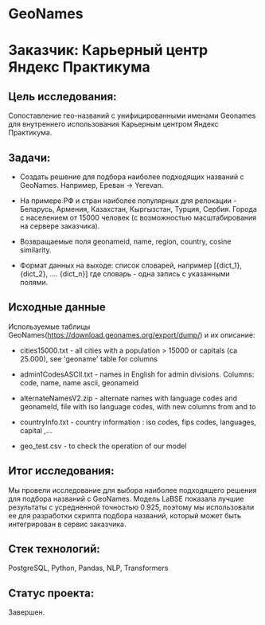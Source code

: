 # GeoNames 

# Заказчик: Карьерный центр Яндекс Практикума 

## Цель исследования:

Cопоставление гео-названий с унифицированными именами Geonames для внутреннего использования Карьерным центром Яндекс Практикума.

## Задачи:

- Создать решение для подбора наиболее подходящих названий с GeoNames. Например, Ереван -> Yerevan.
  
- На примере РФ и стран наиболее популярных для релокации - Беларусь, Армения, Казахстан, Кыргызстан, Турция, Сербия. Города с населением от 15000 человек (с возможностью масштабирования на сервере заказчика).
  
- Возвращаемые поля geonameid, name, region, country, cosine similarity.
  
- Формат данных на выходе: список словарей, например [{dict_1}, {dict_2}, …. {dict_n}] где словарь - одна запись с указанными полями.

## Исходные данные

Используемые таблицы GeoNames(https://download.geonames.org/export/dump/) и их описание:

- cities15000.txt - all cities with a population > 15000 or capitals (ca 25.000), see 'geoname' table for columns

- admin1CodesASCII.txt - names in English for admin divisions. Columns: code, name, name ascii, geonameid

- alternateNamesV2.zip - alternate names with language codes and geonameId, file with iso language codes, with new columns from and to

- countryInfo.txt - country information : iso codes, fips codes, languages, capital ,...

- geo_test.csv - to check the operation of our model

## Итог исследования:

Мы провели исследование для выбора наиболее подходящего решения для подбора названий с GeoNames. Модель LaBSE показала лучшие результаты с усредненной точностью 0.925, поэтому мы использовали ее для разработки скрипта подбора названий, который может быть интегрирован в сервис заказчика.

## Стек технологий:

PostgreSQL, Python, Pandas, NLP, Transformers

## Статус проекта:

Завершен.

